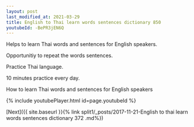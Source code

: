 ```yaml
---
layout: post
last_modified_at: 2021-03-29
title: English to Thai learn words sentences dictionary 850 
youtubeId: -BePR3jEN6Q
---
```

 
 
Helps to learn Thai words and sentences for English speakers.

Opportunitiy to repeat the words sentences. 

Practice Thai language. 
 
10 minutes practice every day. 
 
How to learn Thai words and sentences for English speakers 
 
{% include youtubePlayer.html id=page.youtubeId %}
 
 
[Next]({{ site.baseurl }}{% link  split1/_posts/2017-11-21-English to thai learn words sentences dictionary 372 .md%})
 

